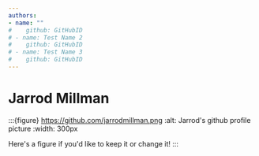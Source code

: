 ```yaml
---
authors: 
- name: ""
#    github: GitHubID
# - name: Test Name 2
#    github: GitHubID
# - name: Test Name 3
#    github: GitHubID
---
```


# Jarrod Millman

:::{figure} https://github.com/jarrodmillman.png
:alt: Jarrod's github profile picture
:width: 300px

Here's a figure if you'd like to keep it or change it!
:::
